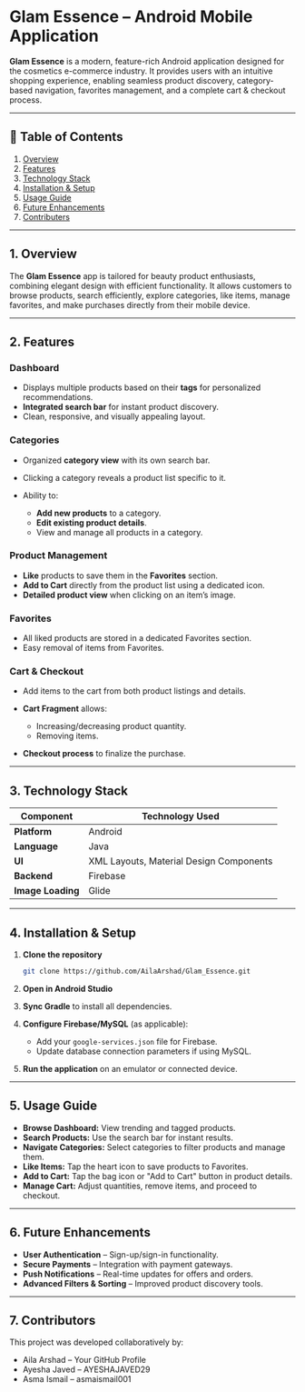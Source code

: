 # Glam Essence – Android Mobile Application

**Glam Essence** is a modern, feature-rich Android application designed for the cosmetics e-commerce industry.
It provides users with an intuitive shopping experience, enabling seamless product discovery, category-based navigation, favorites management, and a complete cart & checkout process.

---

## 📖 Table of Contents

1. [Overview](#overview)
2. [Features](#features)
3. [Technology Stack](#technology-stack)
4. [Installation & Setup](#installation--setup)
5. [Usage Guide](#usage-guide)
6. [Future Enhancements](#future-enhancements)
7. [Contributers](#contributers)

---

## 1. Overview

The **Glam Essence** app is tailored for beauty product enthusiasts, combining elegant design with efficient functionality.
It allows customers to browse products, search efficiently, explore categories, like items, manage favorites, and make purchases directly from their mobile device.

---

## 2. Features

### **Dashboard**

* Displays multiple products based on their **tags** for personalized recommendations.
* **Integrated search bar** for instant product discovery.
* Clean, responsive, and visually appealing layout.

### **Categories**

* Organized **category view** with its own search bar.
* Clicking a category reveals a product list specific to it.
* Ability to:

  * **Add new products** to a category.
  * **Edit existing product details**.
  * View and manage all products in a category.

### **Product Management**

* **Like** products to save them in the **Favorites** section.
* **Add to Cart** directly from the product list using a dedicated icon.
* **Detailed product view** when clicking on an item’s image.

### **Favorites**

* All liked products are stored in a dedicated Favorites section.
* Easy removal of items from Favorites.

### **Cart & Checkout**

* Add items to the cart from both product listings and details.
* **Cart Fragment** allows:

  * Increasing/decreasing product quantity.
  * Removing items.
* **Checkout process** to finalize the purchase.

---

## 3. Technology Stack

| Component         | Technology Used                               |
| ----------------- | --------------------------------------------- |
| **Platform**      | Android                                       |
| **Language**      | Java                                          |
| **UI**            | XML Layouts, Material Design Components       |
| **Backend**       | Firebase                                      |
| **Image Loading** | Glide                                         |

---

## 4. Installation & Setup

1. **Clone the repository**

   ```bash
   git clone https://github.com/AilaArshad/Glam_Essence.git
   ```

2. **Open in Android Studio**

3. **Sync Gradle** to install all dependencies.

4. **Configure Firebase/MySQL** (as applicable):

   * Add your `google-services.json` file for Firebase.
   * Update database connection parameters if using MySQL.

5. **Run the application** on an emulator or connected device.

---

## 5. Usage Guide

* **Browse Dashboard:** View trending and tagged products.
* **Search Products:** Use the search bar for instant results.
* **Navigate Categories:** Select categories to filter products and manage them.
* **Like Items:** Tap the heart icon to save products to Favorites.
* **Add to Cart:** Tap the bag icon or "Add to Cart" button in product details.
* **Manage Cart:** Adjust quantities, remove items, and proceed to checkout.

---

## 6. Future Enhancements

* **User Authentication** – Sign-up/sign-in functionality.
* **Secure Payments** – Integration with payment gateways.
* **Push Notifications** – Real-time updates for offers and orders.
* **Advanced Filters & Sorting** – Improved product discovery tools.

---

## 7. Contributors
This project was developed collaboratively by:
* Aila Arshad – Your GitHub Profile
* Ayesha Javed – AYESHAJAVED29
* Asma Ismail – asmaismail001




